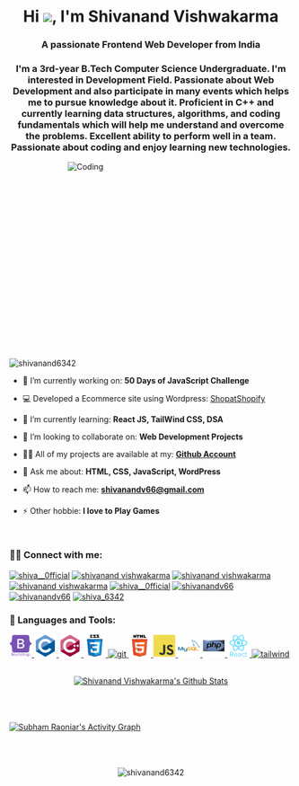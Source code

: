 <h1 align="center">Hi <img src="https://raw.githubusercontent.com/MartinHeinz/MartinHeinz/master/wave.gif" width="30px">, I'm Shivanand Vishwakarma</h1>
<h3 align="center">A passionate Frontend Web Developer from India</h3>
<h3 align="center">I'm a 3rd-year B.Tech Computer Science Undergraduate. I'm interested in Development Field. Passionate about Web Development and also participate in many events which helps me to pursue knowledge about it. Proficient in C++ and currently learning data structures, algorithms, and coding fundamentals which will help me understand and overcome the problems. Excellent ability to perform well in a team. Passionate about coding and enjoy learning new technologies.</h3>

<img align="right" alt="Coding" width="400" height="350" src="https://cdn.dribbble.com/users/926537/screenshots/4502924/python-2.gif">

<p align="left"> <img src="https://komarev.com/ghpvc/?username=shivanand6342&label=Profile%20views&color=0e75b6&style=flat" alt="shivanand6342" /> </p>

- 🔭 I’m currently working on: **50 Days of JavaScript Challenge**

- 💻 Developed a Ecommerce site using Wordpress: [ShopatShopify](http://shopatshopify.epizy.com/) 

- 🌱 I’m currently learning: **React JS, TailWind CSS, DSA**

- 👯 I’m looking to collaborate on: **Web Development Projects**

- 👨‍💻 All of my projects are available at my: **[Github Account](https://github.com/Shivanand6342)**

- 💬 Ask me about: **HTML, CSS, JavaScript, WordPress**

- 📫 How to reach me: **shivanandv66@gmail.com**

- ⚡ Other hobbie: **I love to Play Games**

<br>
<h3 align="left"> 👨‍🎓 Connect with me:</h3>
<p align="left">
<a href="https://twitter.com/shiva_0fficial" target="blank"><img align="center" src="https://raw.githubusercontent.com/rahuldkjain/github-profile-readme-generator/master/src/images/icons/Social/twitter.svg" alt="shiva__0fficial" height="30" width="40" /></a>
<a href="https://linkedin.com/in/shivanand vishwakarma" target="blank"><img align="center" src="https://raw.githubusercontent.com/rahuldkjain/github-profile-readme-generator/master/src/images/icons/Social/linked-in-alt.svg" alt="shivanand vishwakarma" height="30" width="40" /></a>
<a href="https://stackoverflow.com/users/18367140/shivanand-vishwakarma" target="blank"><img align="center" src="https://raw.githubusercontent.com/rahuldkjain/github-profile-readme-generator/master/src/images/icons/Social/stack-overflow.svg" alt="shivanand vishwakarma" height="30" width="40" /></a>
<a href="https://www.facebook.com/profile.php?id=100006139695813" target="blank"><img align="center" src="https://raw.githubusercontent.com/rahuldkjain/github-profile-readme-generator/master/src/images/icons/Social/facebook.svg" alt="shivanand vishwakarma" height="30" width="40" /></a>
<a href="https://instagram.com/shiva__0fficial" target="blank"><img align="center" src="https://raw.githubusercontent.com/rahuldkjain/github-profile-readme-generator/master/src/images/icons/Social/instagram.svg" alt="shiva__0fficial" height="30" width="40" /></a>
<a href="https://www.hackerrank.com/shivanandv66" target="blank"><img align="center" src="https://raw.githubusercontent.com/rahuldkjain/github-profile-readme-generator/master/src/images/icons/Social/hackerrank.svg" alt="shivanandv66" height="30" width="40" /></a>
<a href="https://www.leetcode.com/shivanandv66" target="blank"><img align="center" src="https://raw.githubusercontent.com/rahuldkjain/github-profile-readme-generator/master/src/images/icons/Social/leet-code.svg" alt="shivanandv66" height="30" width="40" /></a>
<a href="https://www.codechef.com/users/shivanand_6342" target="blank"><img align="center" src="https://cdn.jsdelivr.net/npm/simple-icons@3.1.0/icons/codechef.svg" alt="shiva_6342" height="30" width="40" /></a>
</p>

<h3 align="left"> 🚀 Languages and Tools:</h3>
<p align="left"> <a href="https://getbootstrap.com" target="_blank" rel="noreferrer"> <img src="https://raw.githubusercontent.com/devicons/devicon/master/icons/bootstrap/bootstrap-plain-wordmark.svg" alt="bootstrap" width="40" height="40"/> </a> <a href="https://www.cprogramming.com/" target="_blank" rel="noreferrer"> <img src="https://raw.githubusercontent.com/devicons/devicon/master/icons/c/c-original.svg" alt="c" width="40" height="40"/> </a> <a href="https://www.w3schools.com/cpp/" target="_blank" rel="noreferrer"> <img src="https://raw.githubusercontent.com/devicons/devicon/master/icons/cplusplus/cplusplus-original.svg" alt="cplusplus" width="40" height="40"/> </a> <a href="https://www.w3schools.com/css/" target="_blank" rel="noreferrer"> <img src="https://raw.githubusercontent.com/devicons/devicon/master/icons/css3/css3-original-wordmark.svg" alt="css3" width="40" height="40"/> </a> <a href="https://git-scm.com/" target="_blank" rel="noreferrer"> <img src="https://www.vectorlogo.zone/logos/git-scm/git-scm-icon.svg" alt="git" width="40" height="40"/> </a> <a href="https://www.w3.org/html/" target="_blank" rel="noreferrer"> <img src="https://raw.githubusercontent.com/devicons/devicon/master/icons/html5/html5-original-wordmark.svg" alt="html5" width="40" height="40"/> </a> <a href="https://developer.mozilla.org/en-US/docs/Web/JavaScript" target="_blank" rel="noreferrer"> <img src="https://raw.githubusercontent.com/devicons/devicon/master/icons/javascript/javascript-original.svg" alt="javascript" width="40" height="40"/> </a> <a href="https://www.mysql.com/" target="_blank" rel="noreferrer"> <img src="https://raw.githubusercontent.com/devicons/devicon/master/icons/mysql/mysql-original-wordmark.svg" alt="mysql" width="40" height="40"/> </a> <a href="https://www.php.net" target="_blank" rel="noreferrer"> <img src="https://raw.githubusercontent.com/devicons/devicon/master/icons/php/php-original.svg" alt="php" width="40" height="40"/> </a> <a href="https://reactjs.org/" target="_blank" rel="noreferrer"> <img src="https://raw.githubusercontent.com/devicons/devicon/master/icons/react/react-original-wordmark.svg" alt="react" width="40" height="40"/> </a> <a href="https://tailwindcss.com/" target="_blank" rel="noreferrer"> <img src="https://www.vectorlogo.zone/logos/tailwindcss/tailwindcss-icon.svg" alt="tailwind" width="40" height="40"/> </a> </p>

<br/>
<div align="center">
    <a href="https://github.com/Shivanand6342/github-readme-stats"><img alt="Shivanand Vishwakarma's Github Stats" src="https://github-readme-stats.vercel.app/api?username=Shivanand6342&show_icons=true&count_private=true&theme=react&hide_border=true&bg_color=0D1117" /></a>
 </div>
  <br/>

<br/>
<br/>

<a href="https://github.com/Shivanand6342/github-readme-activity-graph"><img alt="Subham Raoniar's Activity Graph" src="https://activity-graph.herokuapp.com/graph?username=Shivanand6342&bg_color=0D1117&color=5BCDEC&line=5BCDEC&point=FFFFFF&hide_border=true" /></a>

<br/>
<br/>
<p align="center"><img align="center" src="https://github-readme-streak-stats.herokuapp.com/?user=shivanand6342&" alt="shivanand6342" /></p>
